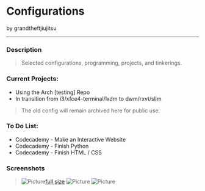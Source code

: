 Configurations
==========================

by grandtheftjiujitsu

---------------------

### Description
> Selected configurations, programming, projects, and tinkerings.

### Current Projects:
* Using the Arch [testing] Repo
* In transition from i3/xfce4-terminal/lxdm to dwm/rxvt/slim
> The old config will remain archived here for public use.

### To Do List:
* Codecademy - Make an Interactive Website
* Codecademy - Finish Python
* Codecademy - Finish HTML / CSS

### Screenshots
> ![Picture](https://raw.githubusercontent.com/grandtheftjiujitsu/Configs/codecademy/html_css/make-a-website/thumb.png)[full size](https://raw.githubusercontent.com/grandtheftjiujitsu/Configs/codecademy/html_css/make-a-website/fullsize.png)
> ![Picture](https://raw.githubusercontent.com/grandtheftjiujitsu/Configs/master/zsh-20140511.png)
> ![Picture](https://raw.githubusercontent.com/grandtheftjiujitsu/Configs/master/zsh-20140508.png)
